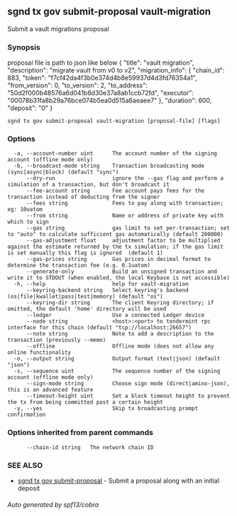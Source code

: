 ## sgnd tx gov submit-proposal vault-migration

Submit a vault migrations proposal

### Synopsis


proposal file is path to json like below
{
	"title": "vault migration",
	"description": "migrate vault from v0 to v2",
	"migration_info": {
		"chain_id": 883,
		"token": "f7cf42da4f3b0e374d4b8e59937d4d3fd76354a1",
		"from_version": 0,
		"to_version": 2,
		"to_address": "50d2f000b48576a6d041b8d30e37a8ab1ccb72fd",
		"executor": "00078b31fa8b29a76bce074b5ea0d515a6aeaee7"
	},
	"duration": 600,
	"deposit": "0"
}


```
sgnd tx gov submit-proposal vault-migration [proposal-file] [flags]
```

### Options

```
  -a, --account-number uint      The account number of the signing account (offline mode only)
  -b, --broadcast-mode string    Transaction broadcasting mode (sync|async|block) (default "sync")
      --dry-run                  ignore the --gas flag and perform a simulation of a transaction, but don't broadcast it
      --fee-account string       Fee account pays fees for the transaction instead of deducting from the signer
      --fees string              Fees to pay along with transaction; eg: 10uatom
      --from string              Name or address of private key with which to sign
      --gas string               gas limit to set per-transaction; set to "auto" to calculate sufficient gas automatically (default 200000)
      --gas-adjustment float     adjustment factor to be multiplied against the estimate returned by the tx simulation; if the gas limit is set manually this flag is ignored  (default 1)
      --gas-prices string        Gas prices in decimal format to determine the transaction fee (e.g. 0.1uatom)
      --generate-only            Build an unsigned transaction and write it to STDOUT (when enabled, the local Keybase is not accessible)
  -h, --help                     help for vault-migration
      --keyring-backend string   Select keyring's backend (os|file|kwallet|pass|test|memory) (default "os")
      --keyring-dir string       The client Keyring directory; if omitted, the default 'home' directory will be used
      --ledger                   Use a connected Ledger device
      --node string              <host>:<port> to tendermint rpc interface for this chain (default "tcp://localhost:26657")
      --note string              Note to add a description to the transaction (previously --memo)
      --offline                  Offline mode (does not allow any online functionality
  -o, --output string            Output format (text|json) (default "json")
  -s, --sequence uint            The sequence number of the signing account (offline mode only)
      --sign-mode string         Choose sign mode (direct|amino-json), this is an advanced feature
      --timeout-height uint      Set a block timeout height to prevent the tx from being committed past a certain height
  -y, --yes                      Skip tx broadcasting prompt confirmation
```

### Options inherited from parent commands

```
      --chain-id string   The network chain ID
```

### SEE ALSO

* [sgnd tx gov submit-proposal](sgnd_tx_gov_submit-proposal.md)	 - Submit a proposal along with an initial deposit

###### Auto generated by spf13/cobra
